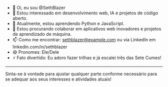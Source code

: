 - 👋 Oi, eu sou @SethBlazer
- 👀 Estou interessado em desenvolvimento web, IA e projetos de código aberto.
- 🌱 Atualmente, estou aprendendo Python e JavaScript.
- 💞️ Estou procurando colaborar em aplicativos web inovadores e projetos de aprendizado de máquina.
- 📫 Como me encontrar: sethblazer@example.com ou via LinkedIn em linkedin.com/in/sethblazer
- 😄 Pronomes: Ele/Dele
- ⚡ Fato divertido: Eu adoro fazer trilhas e já escalei três das Sete Cumes!

---

Sinta-se à vontade para ajustar qualquer parte conforme necessário para se adequar aos seus interesses e atividades atuais!
<!---
SethBlazer/SethBlazer is a ✨ special ✨ repository because its `README.md` (this file) appears on your GitHub profile.
You can click the Preview link to take a look at your changes.
--->
